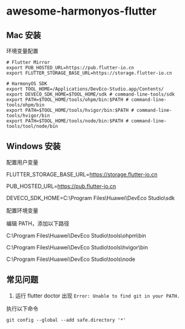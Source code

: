# awesome-harmonyos-flutter


## Mac 安装

环境变量配置

```
# Flutter Mirror
export PUB_HOSTED_URL=https://pub.flutter-io.cn
export FLUTTER_STORAGE_BASE_URL=https://storage.flutter-io.cn

# HarmonyOS SDK
export TOOL_HOME=/Applications/DevEco-Studio.app/Contents/
export DEVECO_SDK_HOME=$TOOL_HOME/sdk # command-line-tools/sdk
export PATH=$TOOL_HOME/tools/ohpm/bin:$PATH # command-line-tools/ohpm/bin
export PATH=$TOOL_HOME/tools/hvigor/bin:$PATH # command-line-tools/hvigor/bin
export PATH=$TOOL_HOME/tools/node/bin:$PATH # command-line-tools/tool/node/bin
```

## Windows 安装


配置用户变量


FLUTTER_STORAGE_BASE_URL=https://storage.flutter-io.cn

PUB_HOSTED_URL=https://pub.flutter-io.cn

DEVECO_SDK_HOME=C:\Program Files\Huawei\DevEco Studio\sdk


配置环境变量

编辑 PATH，添加以下路径

C:\Program Files\Huawei\DevEco Studio\tools\ohpm\bin

C:\Program Files\Huawei\DevEco Studio\tools\hvigor\bin

C:\Program Files\Huawei\DevEco Studio\tools\node

## 常见问题

1. 运行 flutter doctor 出现 `Error: Unable to find git in your PATH.`

执行以下命令


```
git config --global --add safe.directory '*'
```